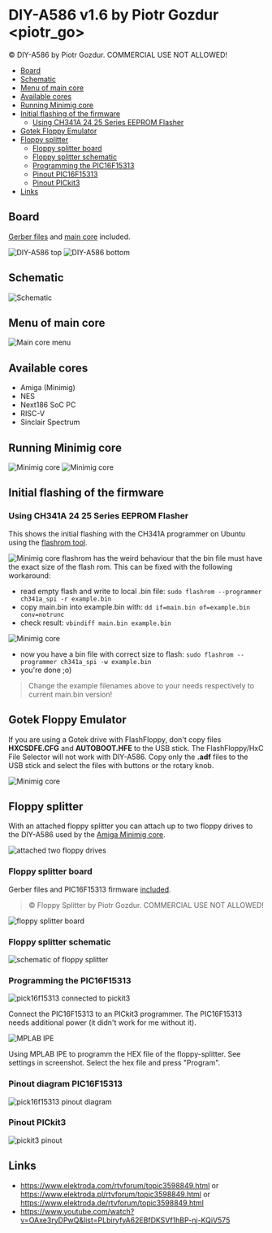 # DIY-A586 v1.6 by Piotr Gozdur <piotr_go>
© DIY-A586 by Piotr Gozdur. COMMERCIAL USE NOT ALLOWED!

- [Board](#board)
- [Schematic](#schematic)
- [Menu of main core](#menu-of-main-core)
- [Available cores](#available-cores)
- [Running Minimig core](#running-minimig-core)
- [Initial flashing of the firmware](#initial-flashing-of-the-firmware)
  - [Using CH341A 24 25 Series EEPROM Flasher](#using-ch341a-24-25-series-eeprom-flasher)
- [Gotek Floppy Emulator](#gotek-floppy-emulator)
- [Floppy splitter](#floppy-splitter)
  - [Floppy splitter board](#floppy-splitter-board)
  - [Floppy splitter schematic](#floppy-splitter-schematic)
  - [Programming the PIC16F15313](#programming-the-pic16f15313)
  - [Pinout PIC16F15313](#pinout-diagram-pic16f15313)
  - [Pinout PICkit3](#pinout-pickit3)
- [Links](#links)

## Board
[Gerber files](pcb/v1.6/gerbers.tar.gz) and [main core](main/MAIN%20v0.4.3.tar.gz) included.

![DIY-A586 top](img/foto_003.jpg)
![DIY-A586 bottom](img/foto_004.jpg)

## Schematic
![Schematic](pcb/v1.6/schemat.png)

## Menu of main core
![Main core menu](img/foto_007.jpg)

## Available cores
* Amiga (Minimig)
* NES
* Next186 SoC PC
* RISC-V
* Sinclair Spectrum

## Running Minimig core
![Minimig core](img/foto_008.jpg)
![Minimig core](img/foto_009.jpg)

## Initial flashing of the firmware

### Using CH341A 24 25 Series EEPROM Flasher

This shows the initial flashing with the CH341A programmer on Ubuntu using the [flashrom tool](https://manpages.ubuntu.com/manpages/focal/man8/flashrom.8.html).

![Minimig core](img/flash-firmware-ch341a.jpg)
flashrom has the weird behaviour that the bin file must have the exact size of the flash rom. This can be fixed with the following workaround:

* read empty flash and write to local .bin file: ```sudo flashrom --programmer ch341a_spi -r example.bin```
* copy main.bin into example.bin with: ```dd if=main.bin of=example.bin conv=notrunc```
* check result: ```vbindiff main.bin example.bin```

![Minimig core](img/flash-bin-file-size-workaround.png)

* now you have a bin file with correct size to flash: ```sudo flashrom --programmer ch341a_spi -w example.bin```
* you're done ;o)

> Change the example filenames above to your needs respectively to current main.bin version!

## Gotek Floppy Emulator

If you are using a Gotek drive with FlashFloppy, don't copy files **HXCSDFE.CFG** and **AUTOBOOT.HFE** to the USB stick. The FlashFloppy/HxC File Selector will not work with DIY-A586. Copy only the **.adf** files to the USB stick and select the files with buttons or the rotary knob.

![Minimig core](img/diy-a586-with-gotek.jpg)

## Floppy splitter
With an attached floppy splitter you can attach up to two floppy drives to the DIY-A586 used by the [Amiga Minimig core](cores/amiga/minimig/v0.3/amiga_v0.3_src.tar.gz).

![attached two floppy drives](img/foto_010.jpg)

### Floppy splitter board

Gerber files and PIC16F15313 firmware [included](cores/amiga/minimig/amiga_floppy_splitter%20v0.1%20by%20piotr_go.tar.gz).

> © Floppy Splitter by Piotr Gozdur. COMMERCIAL USE NOT ALLOWED!

![floppy splitter board](img/floppy-splitter-photo.jpg)

### Floppy splitter schematic

![schematic of floppy splitter](img/floppy-splitter-schemat.png)

### Programming the PIC16F15313

![pick16f15313 connected to pickit3](img/pic16f15313-connected-to-pickit3.jpg)

Connect the PIC16F15313 to an PICkit3 programmer. The PIC16F15313 needs additional power (it didn't work for me without it).

![MPLAB IPE](img/pickit3-mplab-ipe.png)

Using MPLAB IPE to programm the HEX file of the floppy-splitter. See settings in screenshot. Select the hex file and press "Program".

### Pinout diagram PIC16F15313

![pick16f15313 pinout diagram](img/pic16f15313-pinout-diagram.png)

### Pinout PICkit3

![pickit3 pinout](img/pickit3-pinout.png)

## Links
* https://www.elektroda.com/rtvforum/topic3598849.html or\
  https://www.elektroda.pl/rtvforum/topic3598849.html or\
  https://www.elektroda.de/rtvforum/topic3598849.html
* https://www.youtube.com/watch?v=OAxe3ryDPwQ&list=PLbiryfyA62EBfDKSVf1hBP-nj-KQiV575

